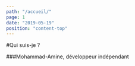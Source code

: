 ```yaml
---
path: "/accueil/"
page: 1
date: "2019-05-19"
position: "content-top"
---
```


#Qui suis-je ?

###Mohammad-Amine, développeur indépendant